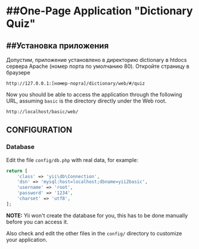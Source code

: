 ##One-Page Application "Dictionary Quiz"
================================

##Установка приложения
-------------




Допустим, приложение установлено в директорию dictionary в htdocs сервера Apache (номер порта по умолчанию 80). Откройте страницу в браузере
~~~
http://127.0.0.1:[номер-порта]/dictionary/web/#/quiz
~~~





Now you should be able to access the application through the following URL, assuming `basic` is the directory
directly under the Web root.

~~~
http://localhost/basic/web/
~~~


CONFIGURATION
-------------

### Database

Edit the file `config/db.php` with real data, for example:

```php
return [
    'class' => 'yii\db\Connection',
    'dsn' => 'mysql:host=localhost;dbname=yii2basic',
    'username' => 'root',
    'password' => '1234',
    'charset' => 'utf8',
];
```

**NOTE:** Yii won't create the database for you, this has to be done manually before you can access it.

Also check and edit the other files in the `config/` directory to customize your application.
